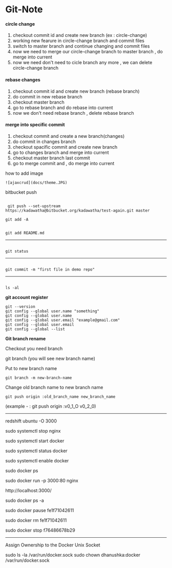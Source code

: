 # Git-Note

#### circle change

<ol> 
 <li>  checkout commit id and create new branch (ex : circle-change)</li>
 <li>  working new fearure in circle-change branch and commit files </li>
 <li>  switch to master branch and continue changing and commit files </li>
 <li>  now we need to merge our circle-change branch to master branch , do merge into current  </li>
 <li>  now we need don't need to cicle branch any more , we can delete  circle-change branch  </li>
</ol>

#### rebase changes

<ol>
  <li> checkout commit id and create new branch (rebase branch) </li>
  <li> do commit in new rebase branch </li>
  <li> checkout master branch </li>
  <li> go to rebase branch and do rebase into current </li>
  <li> now we don't need rebase branch , delete rebase branch</li>
</ol>


#### merge into specific commit

<ol>
  <li> checkout commit and create a new branch(changes) </li>
  <li> do commit in changes branch </li>
  <li> checkout spacific commit and create new branch </li>
  <li> go to changes branch and merge into current </li>
  <li> checkout master branch last commit </li>
  <li> go to merge commit and , do merge into current  </li>
</ol>


</hr>


how to add image

```
![ajaxcrud](docs/theme.JPG)

```



bitbucket push

```

 git push --set-upstream https://kadawatha@bitbucket.org/kadawatha/test-again.git master

```






    git add -A



```

git add README.md

```

<hr>

```

git status

```


<hr>

```

git commit -m "first file in demo repo"

```

<hr>

```

ls -al

```


**git account register**

    git --version
    git config --global user.name "something"
    git config --global user.name
    git config --global user.email "example@gmail.com"
    git config --global user.email
    git config --global --list


**Git branch rename**

<p> Checkout you need branch   </p>

<p> git branch (you will see new branch name) </p>

<p> Put to new branch name   </p>

`git branch -m new-branch-name`

<p> Change old branch name to new branch name   </p>

`git push origin :old_branch_name new_branch_name`

<p> (example - : git push origin :v0_1_O v0_2_0)  </p>




-----------------------------


</hr>

</hr>



redshift ubuntu -O 3000


sudo systemctl stop nginx



sudo systemctl start docker

sudo systemctl status docker

sudo systemctl enable docker

sudo docker ps

sudo docker run -p 3000:80 nginx

http://localhost:3000/

sudo docker ps -a

sudo docker pause fe1f71042611

sudo docker rm fe1f71042611

sudo docker stop f76486678b29



--------------------------


Assign Ownership to the Docker Unix Socket


sudo ls -la /var/run/docker.sock
sudo chown dhanushka:docker /var/run/docker.sock















